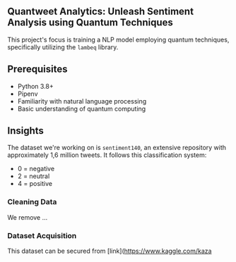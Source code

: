 ## Quantweet Analytics: Unleash Sentiment Analysis using Quantum Techniques

This project's focus is training a NLP model employing quantum techniques, specifically utilizing the `lambeq` library.

## Prerequisites
* Python 3.8+
* Pipenv
* Familiarity with natural language processing
* Basic understanding of quantum computing

## Insights
The dataset we're working on is `sentiment140`, an extensive repository with approximately 1,6 million tweets. It follows this classification system:
* 0 = negative
* 2 = neutral
* 4 = positive

### Cleaning Data
We remove ...


### Dataset Acquisition
This dataset can be secured from [link](https://www.kaggle.com/kaza